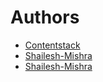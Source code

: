 # Authors
- [Contentstack](https://www.CMS.com/)
- [Shailesh-Mishra](shailesh.mishra@CMS.com)
- [Shailesh-Mishra](ishaileshmishra@gmail.com)
